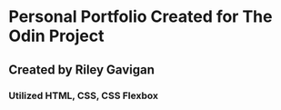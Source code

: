 # Personal Portfolio Created for The Odin Project

## Created by Riley Gavigan

### Utilized HTML, CSS, CSS Flexbox